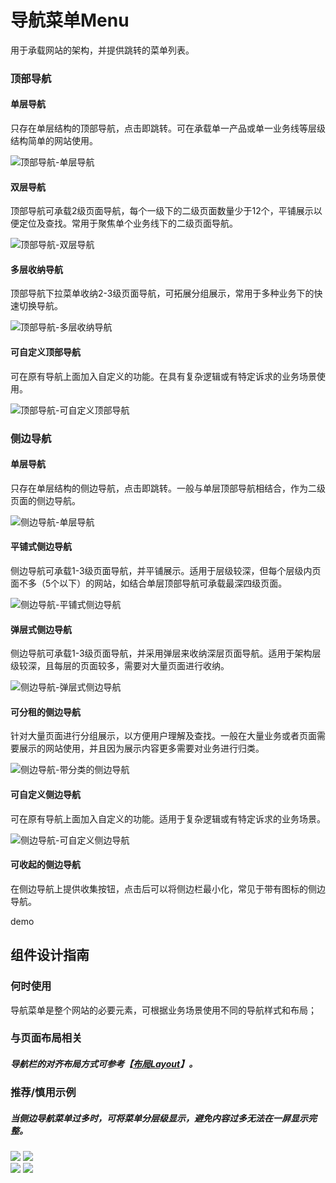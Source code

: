 # 导航菜单Menu

用于承载网站的架构，并提供跳转的菜单列表。





### 顶部导航

#### 单层导航

只存在单层结构的顶部导航，点击即跳转。可在承载单一产品或单一业务线等层级结构简单的网站使用。

![顶部导航-单层导航](https://tdesign.gtimg.com/site/design/images/顶部导航-单层导航.jpg)



#### 双层导航

顶部导航可承载2级页面导航，每个一级下的二级页面数量少于12个，平铺展示以便定位及查找。常用于聚焦单个业务线下的二级页面导航。

![顶部导航-双层导航](https://tdesign.gtimg.com/site/design/images/顶部导航-双层导航.jpg)



#### 多层收纳导航

顶部导航下拉菜单收纳2-3级页面导航，可拓展分组展示，常用于多种业务下的快速切换导航。

![顶部导航-多层收纳导航](https://tdesign.gtimg.com/site/design/images/顶部导航-多层收纳导航.jpg)



#### 可自定义顶部导航

可在原有导航上面加入自定义的功能。在具有复杂逻辑或有特定诉求的业务场景使用。

![顶部导航-可自定义顶部导航](https://tdesign.gtimg.com/site/design/images/顶部导航-可自定义顶部导航-1824153.jpg)



### 侧边导航

#### 单层导航

只存在单层结构的侧边导航，点击即跳转。一般与单层顶部导航相结合，作为二级页面的侧边导航。

![侧边导航-单层导航](https://tdesign.gtimg.com/site/design/images/侧边导航-单层导航.jpg)



#### 平铺式侧边导航

侧边导航可承载1-3级页面导航，并平铺展示。适用于层级较深，但每个层级内页面不多（5个以下）的网站，如结合单层顶部导航可承载最深四级页面。

![侧边导航-平铺式侧边导航](https://tdesign.gtimg.com/site/design/images/侧边导航-平铺式侧边导航.jpg)



#### 弹层式侧边导航

侧边导航可承载1-3级页面导航，并采用弹层来收纳深层页面导航。适用于架构层级较深，且每层的页面较多，需要对大量页面进行收纳。

![侧边导航-弹层式侧边导航](https://tdesign.gtimg.com/site/design/images/侧边导航-弹层式侧边导航.jpg)



#### 可分租的侧边导航

针对大量页面进行分组展示，以方便用户理解及查找。一般在大量业务或者页面需要展示的网站使用，并且因为展示内容更多需要对业务进行归类。

![侧边导航-带分类的侧边导航](https://tdesign.gtimg.com/site/design/images/侧边导航-带分类的侧边导航-1824220.jpg)



#### 可自定义侧边导航

可在原有导航上面加入自定义的功能。适用于复杂逻辑或有特定诉求的业务场景。

![侧边导航-可自定义侧边导航](https://tdesign.gtimg.com/site/design/images/侧边导航-可自定义侧边导航-1824524.jpg)

#### 可收起的侧边导航
在侧边导航上提供收集按钮，点击后可以将侧边栏最小化，常见于带有图标的侧边导航。

demo

## 组件设计指南


### 何时使用

导航菜单是整个网站的必要元素，可根据业务场景使用不同的导航样式和布局；


### 与页面布局相关

##### 导航栏的对齐布局方式可参考【[布局Layout](./layout)】。


### 推荐/慎用示例


##### 当侧边导航菜单过多时，可将菜单分层级显示，避免内容过多无法在一屏显示完整。

<div class="legend">
  <div class="item">
    <img src="https://oteam-tdesign-1258344706.cos.ap-guangzhou.myqcloud.com/site/design/%E5%AF%BC%E8%88%AA-----------1@2x.png"/>
    <img class="tag" src="https://oteam-tdesign-1258344706.cos.ap-guangzhou.myqcloud.com/site/doc/good.png" />
  </div>

  <div class="item">
    <img src="https://oteam-tdesign-1258344706.cos.ap-guangzhou.myqcloud.com/site/design/%E5%AF%BC%E8%88%AA-----------2@2x.png"/>
    <img class="tag" src="https://oteam-tdesign-1258344706.cos.ap-guangzhou.myqcloud.com/site/doc/bad.png" />
  </div>
</div>
